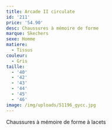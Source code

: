 ```yaml
---
title: Arcade II circulate
id: '211'
price: '54.90'
desc: Chaussures à mémoire de forme
marque: Skechers
sexe: Homme
matiere:
  - Tissus
couleur:
  - Gris
taille:
  - '40'
  - '42'
  - '43'
  - '44'
  - '45'
  - '46'
image: /img/uploads/51196_gycc.jpg
---
```

Chaussures à mémoire de forme à lacets
